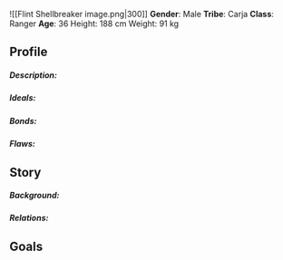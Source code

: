 ![[Flint Shellbreaker image.png|300]]
**Gender**: Male 
**Tribe**: Carja
**Class**: Ranger
**Age**: 36
Height: 188 cm
Weight: 91 kg
## Profile
##### Description:

##### Ideals: 

##### Bonds: 

##### Flaws: 

## Story

##### Background: 

##### Relations: 

## Goals
